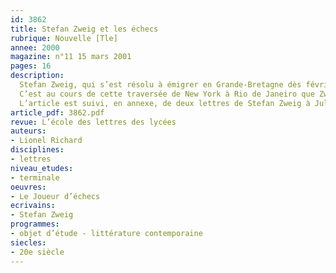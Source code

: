 ```yaml
---
id: 3862
title: Stefan Zweig et les échecs
rubrique: Nouvelle [Tle]
annee: 2000
magazine: n°11 15 mars 2001
pages: 16
description: 
  Stefan Zweig, qui s’est résolu à émigrer en Grande-Bretagne dès février 1934, a quitté Londres pour le Brésil à la fin de juin 1940, accompagné de sa seconde épouse, Lotte Altmann. Au début de janvier 1941, après avoir visité le nord du Brésil, tous deux prennent l’avion pour New York. En même temps qu’il poursuit son autobiographie, Zweig prépare un « petit travail marginal (presque scientifique) » sur Amerigo Vespucci, aventurier italien qu’il considère comme le véritable découvreur de l’Amérique. Durant plus de six mois, il travaille en bibliothèque aux États-Unis. Et le couple rentre au Brésil par bateau le 15 août 1941.
  C’est au cours de cette traversée de New York à Rio de Janeiro que Zweig imagine « Le Joueur d’échecs »…
  L’article est suivi, en annexe, de deux lettres de Stefan Zweig à Jules Romains, ainsi que de la lettre-testament à l’éditeur brésilien.
article_pdf: 3862.pdf
revue: L’école des lettres des lycées
auteurs:
- Lionel Richard
disciplines:
- lettres
niveau_etudes:
- terminale
oeuvres:
- Le Joueur d’échecs
ecrivains:
- Stefan Zweig
programmes:
- objet d’étude - littérature contemporaine
siecles:
- 20e siècle
---
```

